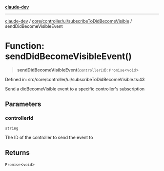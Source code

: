 [**claude-dev**](../../../../../README.md)

***

[claude-dev](../../../../../README.md) / [core/controller/ui/subscribeToDidBecomeVisible](../README.md) / sendDidBecomeVisibleEvent

# Function: sendDidBecomeVisibleEvent()

> **sendDidBecomeVisibleEvent**(`controllerId`): `Promise`\<`void`\>

Defined in: src/core/controller/ui/subscribeToDidBecomeVisible.ts:43

Send a didBecomeVisible event to a specific controller's subscription

## Parameters

### controllerId

`string`

The ID of the controller to send the event to

## Returns

`Promise`\<`void`\>
